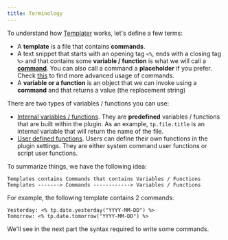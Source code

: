 ```yaml
---
title: Terminology
---
```


To understand how [Templater](https://github.com/SilentVoid13/Templater) works, let's define a few terms:

- A **template** is a file that contains **commands**.
- A text snippet that starts with an opening tag `<%`, ends with a closing tag `%>` and that contains some **variable / function** is what we will call a **[command](./commands/overview.md)**. You can also call a command a **placeholder** if you prefer. Check [this](./commands/overview.md) to find more advanced usage of commands.
- A **variable or a function** is an object that we can invoke using a **command** and that returns a value (the replacement string)

There are two types of variables / functions you can use:

- [Internal variables / functions](./internal-variables-functions/overview.md). They are **predefined** variables / functions that are built within the plugin. As an example, `tp.file.title` is an internal variable that will return the name of the file.
- [User defined functions](./user-functions/overview.md). Users can define their own functions in the plugin settings. They are either system command user functions or script user functions.

To summarize things, we have the following idea: 

````
Templates contains Commands that contains Variables / Functions
Templates -------> Commands ------------> Variables / Functions
````

For example, the following template contains 2 commands:

```
Yesterday: <% tp.date.yesterday("YYYY-MM-DD") %>
Tomorrow: <% tp.date.tomorrow("YYYY-MM-DD") %>
```

We'll see in the next part the syntax required to write some commands.